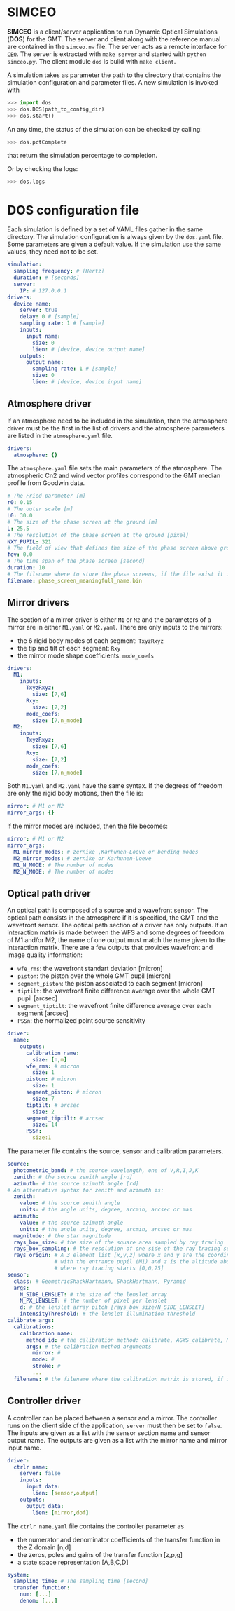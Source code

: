 # SIMCEO

**SIMCEO** is a client/server application to run Dynamic Optical Simulations (**DOS**) for the GMT.
The server and client along with the reference manual are contained in the `simceo.nw` file.
The server acts as a remote interface for [`CEO`](https://github.com/rconan/CEO).
The server is extracted with `make server` and started with `python simceo.py`.
The client module `dos` is build with `make client`.

A simulation takes as parameter the path to the directory that contains the simulation configuration and parameter files.
A new simulation is invoked with
```python
>>> import dos
>>> dos.DOS(path_to_config_dir)
>>> dos.start()
```
An any time, the status of the simulation can be checked by calling:
```python
>>> dos.pctComplete
```
that return the simulation percentage to completion.

Or by checking the logs:
```python
>>> dos.logs
```


# DOS configuration file

Each simulation is defined by a set of YAML files gather in the same directory.
The simulation configuration is always given by the `dos.yaml` file.
Some parameters are given a default value.
If the simulation use the same values, they need not to be set.

```yaml
simulation:
  sampling frequency: # [Hertz]
  duration: # [seconds]
  server:
    IP: # 127.0.0.1
drivers:
  device name:
    server: true
    delay: 0 # [sample]
    sampling rate: 1 # [sample]
    inputs:
      input name:
        size: 0
        lien: # [device, device output name]
    outputs:
      output name:
        sampling rate: 1 # [sample]
        size: 0
        lien: # [device, device input name]
```

## Atmosphere driver

If an atmosphere need to be included in the simulation, then the atmosphere driver must be the first in the list of drivers and the atmosphere parameters are listed in the `atmosphere.yaml` file.

```yaml
drivers:
  atmosphere: {}
```
The `atmosphere.yaml` file sets the main parameters of the atmosphere.
The atmospheric Cn2 and wind vector profiles correspond to the GMT median profile from Goodwin data.
```yaml
# The Fried parameter [m]
r0: 0.15
# The outer scale [m]
L0: 30.0
# The size of the phase screen at the ground [m]
L: 25.5
# The resolution of the phase screen at the ground [pixel]
NXY_PUPIL: 321
# The field of view that defines the size of the phase screen above ground [arcsec]
fov: 0.0
# The time span of the phase screen [second]
duration: 10
# The filename where to store the phase screens, if the file exist it is loaded automatically
filename: phase_screen_meaningfull_name.bin
```

## Mirror drivers

The section of a mirror driver is either `M1` or `M2` and the parameters of a mirror are in either `M1.yaml` or `M2.yaml`.
There are only inputs to the mirrors:

 * the 6 rigid body modes of each segment: `TxyzRxyz`
 * the tip and tilt of each segment: `Rxy`
 * the mirror mode shape coefficients: `mode_coefs`

```yaml
drivers:
  M1:
    inputs:
      TxyzRxyz:
        size: [7,6]
      Rxy:
        size: [7,2]
      mode_coefs:
        size: [7,n_mode]
  M2:
    inputs:
      TxyzRxyz:
        size: [7,6]
      Rxy:
        size: [7,2]
      mode_coefs:
        size: [7,n_mode]
```
Both `M1.yaml` and `M2.yaml` have the same syntax.
If the degrees of freedom are only the rigid body motions, then the file is:
```yaml
mirror: # M1 or M2
mirror_args: {}
```

if the mirror modes are included, then the file becomes:
```yaml
mirror: # M1 or M2
mirror_args:
  M1_mirror_modes: # zernike ,Karhunen-Loeve or bending modes
  M2_mirror_modes: # zernike or Karhunen-Loeve
  M1_N_MODE: # The number of modes
  M2_N_MODE: # The number of modes
```

## Optical path driver

An optical path is composed of a source and a wavefront sensor.
The optical path consists in the atmosphere if it is specified, the GMT and the wavefront sensor.
The optical path section of a driver has only outputs.
If an interaction matrix is made between the WFS and some degrees of freedom of M1 and/or M2, the name of one output must match the name given to the interaction matrix.
There are a few outputs that provides wavefront and image quality information:

 * `wfe_rms`: the wavefront standart deviation [micron]
 * `piston`: the piston over the whole GMT pupil [micron]
 * `segment_piston`: the piston associated to each segment [micron]
 * `tiptilt`: the wavefront finite difference average over the whole GMT pupil [arcsec]
 * `segment_tiptilt`: the wavefront finite difference average over each segment [arcsec]
 * `PSSn`: the normalized point source sensitivity

```yaml
driver:
  name:
    outputs:
      calibration name:
        size: [n,m]
      wfe_rms: # micron
        size: 1
      piston: # micron
        size: 1
      segment_piston: # micron
        size: 7
      tiptilt: # arcsec
        size: 2
      segment_tiptilt: # arcsec
        size: 14
      PSSn:
        size:1
```

The parameter file contains the source, sensor and calibration parameters.
```yaml
source:
  photometric_band: # the source wavelength, one of V,R,I,J,K
  zenith: # the source zenith angle [rd]
  azimuth: # the source azimuth angle [rd]
# An alternative syntax for zenith and azimuth is:
  zenith:
    value: # the source zenith angle
    units: # the angle units, degree, arcmin, arcsec or mas
  azimuth:
    value: # the source azimuth angle
    units: # the angle units, degree, arcmin, arcsec or mas
  magnitude: # the star magnitude
  rays_box_size: # the size of the square area sampled by ray tracing
  rays_box_sampling: # the resolution of one side of the ray tracing square sample [N_SIDE_LENSLET*N_PX_LENSLET+1]
  rays_origin: # A 3 element list [x,y,z] where x and y are the coordinates of the chief ray intersection
               # with the entrance pupil (M1) and z is the altitude above the telescope
               # where ray tracing starts [0,0,25]
sensor:
  class: # GeometricShackHartmann, ShackHartmann, Pyramid
  args:
    N_SIDE_LENSLET: # the size of the lenslet array
    N_PX_LENSLET: # the number of pixel per lenslet
    d: # the lenslet array pitch [rays_box_size/N_SIDE_LENSLET]
    intensityThreshold: # the lenslet illumination threshold
calibrate args: 
  calibrations:
    calibration name:  
      method_id: # the calibration method: calibrate, AGWS_calibrate, NGAO_calibrate
      args: # the calibration method arguments
        mirror: #
        mode: #
        stroke: #
        ...
  filename: # the filename where the calibration matrix is stored, if it exist it is loaded automatically
```


## Controller driver

A controller can be placed between a sensor and a mirror.
The controller runs on the client side of the application, `server` must then be set to `false`.
The inputs are given as a list with the sensor section name and sensor output name.
The outputs are given as a list with the mirror name and mirror input name.

```yaml
driver:
  ctrlr name:
    server: false
    inputs:
      input data:
        lien: [sensor,output]
    outputs:
      output data:
        lien: [mirror,dof]
```

The `ctrlr name.yaml` file contains the controller parameter as

 * the numerator and denominator coefficients of the transfer function in the Z domain [n,d]
 * the zeros, poles and gains of the transfer function [z,p,g]
 * a state space representation [A,B,C,D]
 
```yaml
system:
  sampling time: # The sampling time [second]
  transfer function:
    num: [...] 
    denom: [...]
```
